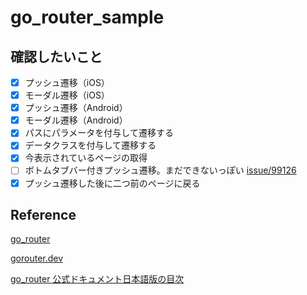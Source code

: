 # go_router_sample

## 確認したいこと

- [x] プッシュ遷移（iOS）
- [x] モーダル遷移（iOS）
- [x] プッシュ遷移（Android）
- [x] モーダル遷移（Android）
- [x] パスにパラメータを付与して遷移する
- [x] データクラスを付与して遷移する
- [x] 今表示されているページの取得
- [ ] ボトムタブバー付きプッシュ遷移。まだできないっぽい [issue/99126](https://github.com/flutter/flutter/issues/99126)
- [x] プッシュ遷移した後に二つ前のページに戻る

## Reference

[go_router](https://pub.dev/packages/go_router)

[gorouter.dev](https://gorouter.dev/)

[go_router 公式ドキュメント日本語版の目次](https://zenn.dev/inari_sushio/scraps/01ef7604a4b934)
